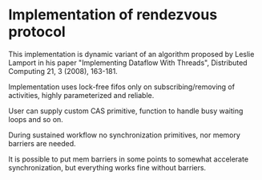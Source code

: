 # Implementation of rendezvous protocol

This implementation is dynamic variant of an algorithm proposed by Leslie Lamport
in his paper "Implementing Dataflow With Threads", Distributed Computing 21, 3 (2008), 163-181.

Implementation uses lock-free fifos only on subscribing/removing of activities, highly
parameterized and reliable.

User can supply custom CAS primitive, function to handle busy waiting loops and so on.

During sustained workflow no synchronization primitives, nor memory barriers are needed.

It is possible to put mem barriers in some points to somewhat accelerate synchronization, 
but everything works fine without barriers.
